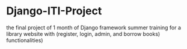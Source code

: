# Django-ITI-Project
the final project of 1 month of Django framework summer training for a library website with (register, login, admin, and borrow books) functionalities)
